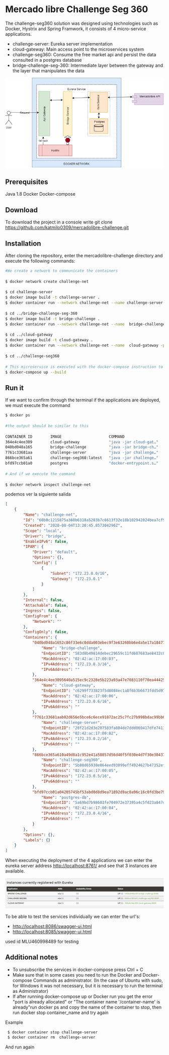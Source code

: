 
# Mercado libre Challenge Seg 360

The challenge-seg360 solution was designed using technologies such as Docker, Hystrix and Spring Framwork, it consists of 4 micro-service applications.

- challenge-server: Eureka server implementation
- cloud-gateway: Main access point to the microservices system
- challenge-seg360: Consume the free market api and persist the data consulted in a postgres database
- bridge-challenge-seg-360: Intermediate layer between the gateway and the layer that manipulates the data

![enter image description here](https://github.com/katmilo0309/mercadolibre-challenge/blob/master/images/diagram.png)

## Prerequisites

Java 1.8 
Docker
Docker-compose

## Download

To download the project in a console write git clone https://github.com/katmilo0309/mercadolibre-challenge.git


## Installation
After cloning the repository, enter the mercadolibre-challenge directory and execute the following commands:

```sh
#We create a network to communicate the containers

$ docker network create challenge-net

$ cd challenge-server
$ docker image build -t challenge-server .
$ docker container run --network challenge-net --name challenge-server -p 8761:8761 -d challenge-server

$ cd ../bridge-challenge-seg-360
$ docker image build -t bridge-challenge .
$ docker container run --network challenge-net --name  bridge-challenge -p 8086:8086 -d  bridge-challenge

$ cd ../cloud-gateway
$ docker image build -t cloud-gateway .
$ docker container run --network challenge-net --name  cloud-gateway -p 8084:8084 -d  cloud-gateway

$ cd ../challenge-seg360

# This microservice is executed with the docker-compose instruction to simultaneously launch the app and the database. It is advisable to use a separate terminal to execute docker compose, since in the terminal that is executed, the log will be visible in real time, unlike other executions.
$ docker-compose up --build 
```

## Run it

If we want to confirm through the terminal if the applications are deployed, we must execute the command 
```sh
$ docker ps

#the output should be similar to this

CONTAINER ID        IMAGE                     COMMAND                  CREATED             STATUS              PORTS                    NAMES
364e4c4ee309        cloud-gateway             "java -jar cloud-gat…"   2 minutes ago       Up 2 minutes        0.0.0.0:8084->8084/tcp   cloud-gateway
040bd048a165        bridge-challenge          "java -jar bridge-ch…"   8 minutes ago       Up 8 minutes        0.0.0.0:8086->8086/tcp   bridge-challenge
7761c33681aa        challenge-server          "java -jar challenge…"   12 minutes ago      Up 12 minutes       0.0.0.0:8761->8761/tcp   challenge-server
866bce365a61        challenge-seg360:latest   "java -jar challenge…"   19 minutes ago      Up 3 minutes        0.0.0.0:8085->8085/tcp   challenge-seg360
bfd97ccb01a0        postgres                  "docker-entrypoint.s…"   12 hours ago        Up 3 minutes        0.0.0.0:5432->5432/tcp   postgres-db

# And if we execute the command 

$ docker network inspect challenge-net
```

podemos ver la siguiente salida
```json
[
    {
        "Name": "challenge-net",
        "Id": "60b8c1215875a360b6318a5203b7c6613f32e18b102942024bea7cf98835f48c",
        "Created": "2020-08-04T13:20:45.857304296Z",
        "Scope": "local",
        "Driver": "bridge",
        "EnableIPv6": false,
        "IPAM": {
            "Driver": "default",
            "Options": {},
            "Config": [
                {
                    "Subnet": "172.23.0.0/16",
                    "Gateway": "172.23.0.1"
                }
            ]
        },
        "Internal": false,
        "Attachable": false,
        "Ingress": false,
        "ConfigFrom": {
            "Network": ""
        },
        "ConfigOnly": false,
        "Containers": {
            "040bd048a1652c86f33e6c0dda003ebec9f3e63260bb6eda5e17a1847779f8a0": {
                "Name": "bridge-challenge",
                "EndpointID": "583d8b49814debec29659c11fd607683ae8432c04fa8de70c9044e49f350523a",
                "MacAddress": "02:42:ac:17:00:03",
                "IPv4Address": "172.23.0.3/16",
                "IPv6Address": ""
            },
            "364e4c4ee3095640a515ec9c2328e5b223a93a47e7083110f70ea4442537e4e6": {
                "Name": "cloud-gateway",
                "EndpointID": "c6299f733823f5d8084ec1a8f6b3b6673fdd5d971d3cff8e98d057b357a80116",
                "MacAddress": "02:42:ac:17:00:06",
                "IPv4Address": "172.23.0.6/16",
                "IPv6Address": ""
            },
            "7761c33681aab02d656e5bce6c6ece91872ac25c7fc27b998bdac99bb635eec1": {
                "Name": "challenge-server",
                "EndpointID": "28f21d2d3e207583fa804de7ddd069417dfe7413525b84ca38e5cfd56203efcd",
                "MacAddress": "02:42:ac:17:00:02",
                "IPv4Address": "172.23.0.2/16",
                "IPv6Address": ""
            },
            "866bce365a610a49d8a1c952e41a50857d56d40f5f030e4d7f30e304376bc605": {
                "Name": "challenge-seg360",
                "EndpointID": "5b80d65938e064eed93099eff4924627b47352efa1219a241c01f4043b7db14b",
                "MacAddress": "02:42:ac:17:00:05",
                "IPv4Address": "172.23.0.5/16",
                "IPv6Address": ""
            },
            "bfd97ccb01a04205745bf53abd0d8d9ea71892d9ac8a96c16c0fd3be79df383c": {
                "Name": "postgres-db",
                "EndpointID": "5a69bd7b98603fe704972e37395a4c5fd23a847de4f8632643633daba9732d10",
                "MacAddress": "02:42:ac:17:00:04",
                "IPv4Address": "172.23.0.4/16",
                "IPv6Address": ""
            }
        },
        "Options": {},
        "Labels": {}
    }
]

```


When executing the deployment of the 4 applications we can enter the eureka server address [http://localhost:8761/](http://localhost:8761/) and see that 3 instances are available.

![enter image description here](https://github.com/katmilo0309/mercadolibre-challenge/blob/master/images/eureka.jpg)

To be able to test the services individually we can enter the url's:
- [http://localhost:8086/swagger-ui.html](http://localhost:8086/swagger-ui.html)
- [http://localhost:8085/swagger-ui.html](http://localhost:8085/swagger-ui.html)

used id MLU460998489  for testing

## Additional notes

- To unsubscribe the services in docker-compose press Ctrl + C
- Make sure that in some cases you need to run the Docker and Docker-compose Commands as administrator. (In the case of Ubuntu with sudo, for Windows it was not necessary, but it is necessary to run the terminal as Administrator)
- If after running docker-compose up or Docker run you get the error "port is already allocated" or "The container name '/container-name' is already"run docker ps and copy the name of the container to stop, then run docker stop container_name and try again

Example
```sh
 $ docker container stop challenge-server
 $ docker container rm  challenge-server
```

And run again